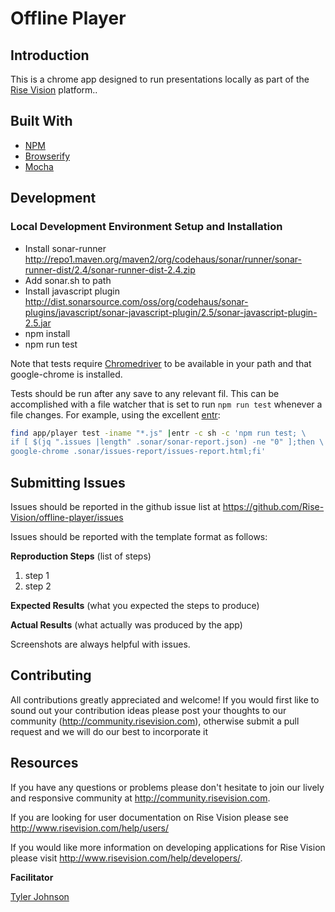 # Offline Player
## Introduction

This is a chrome app designed to run presentations locally as part of the [Rise Vision](http://www.risevision.com) platform..

## Built With

- [NPM](http://www.npmjs.org)
- [Browserify](http://www.browserify.org)
- [Mocha](http://www.mochajs.org)

## Development 

### Local Development Environment Setup and Installation
 - Install sonar-runner http://repo1.maven.org/maven2/org/codehaus/sonar/runner/sonar-runner-dist/2.4/sonar-runner-dist-2.4.zip
 - Add sonar.sh to path
 - Install javascript plugin http://dist.sonarsource.com/oss/org/codehaus/sonar-plugins/javascript/sonar-javascript-plugin/2.5/sonar-javascript-plugin-2.5.jar
 - npm install
 - npm run test

Note that tests require [Chromedriver](http://chromedriver.storage.googleapis.com/index.html) to be available in your path and that google-chrome is installed.

Tests should be run after any save to any relevant fil.  This can be accomplished with a file watcher that is set to run `npm run test` whenever a file changes.  For example, using the excellent [entr](http://entrproject.org/):
```bash
find app/player test -iname "*.js" |entr -c sh -c 'npm run test; \
if [ $(jq ".issues |length" .sonar/sonar-report.json) -ne "0" ];then \
google-chrome .sonar/issues-report/issues-report.html;fi'
```
## Submitting Issues 

Issues should be reported in the github issue list at https://github.com/Rise-Vision/offline-player/issues  

Issues should be reported with the template format as follows:

**Reproduction Steps**
(list of steps)
1. step 1
2. step 2

**Expected Results**
(what you expected the steps to produce)

**Actual Results**
(what actually was produced by the app)

Screenshots are always helpful with issues. 


## Contributing

All contributions greatly appreciated and welcome! If you would first like to sound out your contribution ideas please post your thoughts to our community (http://community.risevision.com), otherwise submit a pull request and we will do our best to incorporate it

## Resources

If you have any questions or problems please don't hesitate to join our lively and responsive community at http://community.risevision.com.

If you are looking for user documentation on Rise Vision please see http://www.risevision.com/help/users/

If you would like more information on developing applications for Rise Vision please visit http://www.risevision.com/help/developers/. 

**Facilitator**

[Tyler Johnson](https://github.com/tejohnso "Tyler Johnson")
